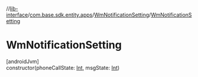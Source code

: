 //[lib-interface](../../../index.md)/[com.base.sdk.entity.apps](../index.md)/[WmNotificationSetting](index.md)/[WmNotificationSetting](-wm-notification-setting.md)

# WmNotificationSetting

[androidJvm]\
constructor(phoneCallState: [Int](https://kotlinlang.org/api/latest/jvm/stdlib/kotlin/-int/index.html), msgState: [Int](https://kotlinlang.org/api/latest/jvm/stdlib/kotlin/-int/index.html))
